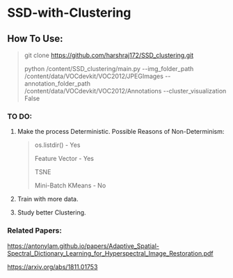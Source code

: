 # SSD-with-Clustering

## How To Use:

> git clone https://github.com/harshraj172/SSD_clustering.git
> 
> python /content/SSD_clustering/main.py --img_folder_path /content/data/VOCdevkit/VOC2012/JPEGImages --annotation_folder_path /content/data/VOCdevkit/VOC2012/Annotations --cluster_visualization False


### TO DO:
1) Make the process Deterministic.
   Possible Reasons of Non-Determinism:
   > os.listdir() - Yes
   > 
   > Feature Vector - Yes
   > 
   > TSNE
   > 
   > Mini-Batch KMeans - No

2) Train with more data.

3) Study better Clustering.

### Related Papers:

https://antonylam.github.io/papers/Adaptive_Spatial-Spectral_Dictionary_Learning_for_Hyperspectral_Image_Restoration.pdf

https://arxiv.org/abs/1811.01753
